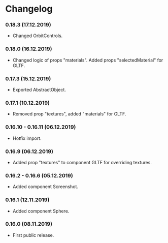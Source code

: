 # Changelog

### 0.18.3 (17.12.2019)

* Changed OrbitControls.

### 0.18.0 (16.12.2019)

* Changed logic of props "materials". Added props "selectedMaterial" for GLTF. 

### 0.17.3 (15.12.2019)

* Exported AbstractObject.

### 0.17.1 (10.12.2019)

* Removed prop "textures", added "materials" for GLTF.

### 0.16.10 - 0.16.11 (06.12.2019)

* Hotfix import.

### 0.16.9 (06.12.2019)

* Added prop "textures" to component GLTF for overriding textures. 

### 0.16.2 - 0.16.6 (05.12.2019)

* Added component Screenshot.

### 0.16.1 (12.11.2019)

* Added component Sphere.

### 0.16.0 (08.11.2019)

* First public release.
